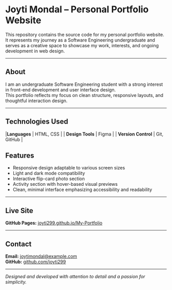 # Joyti Mondal – Personal Portfolio Website

This repository contains the source code for my personal portfolio website.  
It represents my journey as a Software Engineering undergraduate and serves as a creative space to showcase my work, interests, and ongoing development in web design.

---

## About

I am an undergraduate Software Engineering student with a strong interest in front-end development and user interface design.  
This portfolio reflects my focus on clean structure, responsive layouts, and thoughtful interaction design.

---

## Technologies Used


|**Languages** | HTML, CSS |
| **Design Tools** | Figma |
| **Version Control** | Git, GitHub |



## Features

- Responsive design adaptable to various screen sizes  
- Light and dark mode compatibility  
- Interactive flip-card photo section  
- Activity section with hover-based visual previews  
- Clean, minimal interface emphasizing accessibility and readability  

---

## Live Site

**GitHub Pages:** [joyti299.github.io/My-Portfolio](https://joyti299.github.io/My-Portfolio/)

---

## Contact

**Email:** [joytimondal@example.com](mailto:mjoyti2004@example.com)  
**GitHub:** [github.com/joyti299](https://github.com/joyti299)

---

*Designed and developed with attention to detail and a passion for simplicity.*
